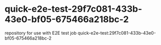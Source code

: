 # quick-e2e-test-29f7c081-433b-43e0-bf05-675466a218bc-2
repository for use with E2E test job quick-e2e-test:29f7c081-433b-43e0-bf05-675466a218bc-2
